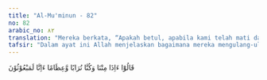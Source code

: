 ```yaml
---
title: "Al-Mu'minun - 82"
no: 82
arabic_no: ٨٢
translation: "Mereka berkata, “Apakah betul, apabila kami telah mati dan telah menjadi tanah dan tulang belulang, kami benar-benar akan dibangkitkan kembali?  "
tafsir: "Dalam ayat ini Allah menjelaskan bagaimana mereka mengulang-ulang ucapan nenek moyang mereka dahulu. Jika mereka sudah mati dan tulang belulang hancur luluh menjadi tanah, apakah mereka akan dibangkitkan kembali? Menurut mereka, ini adalah suatu hal yang mustahil dan tak mungkin terjadi, karena sampai sekarang belum ada seorang pun nenek moyang mereka yang telah mati dan menjadi tanah itu dapat hidup kembali. Ucapan mereka ini sangat keliru."
---
```


قَالُوْٓا ءَاِذَا مِتْنَا وَكُنَّا تُرَابًا وَّعِظَامًا ءَاِنَّا لَمَبْعُوْثُوْنَ
